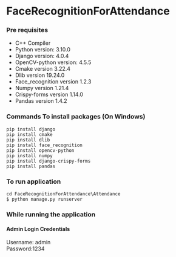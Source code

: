 # FaceRecognitionForAttendance
### Pre requisites<br />
- C++ Compiler<br />
- Python version: 3.10.0<br />
- Django version: 4.0.4<br />
- OpenCV-python version: 4.5.5<br />
- Cmake version 3.22.4<br />
- Dlib version 19.24.0<br />
- Face_recognition version 1.2.3<br />
- Numpy version 1.21.4<br />
- Crispy-forms version 1.14.0<br />
- Pandas version 1.4.2<br />

### Commands To install packages (On Windows)<br />
```
pip install django
pip install cmake
pip install dlib
pip install face_recognition
pip install opencv-python
pip install numpy
pip install django-crispy-forms
pip install pandas

```
### To run application
`cd FaceRecognitionForAttendance\Attendance`<br />
`$ python manage.py runserver`
### While running the application
#### Admin Login Credentials
Username: admin<br />
Password:1234
